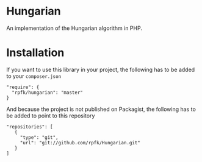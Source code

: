 # Hungarian
An implementation of the Hungarian algorithm in PHP.

# Installation
If you want to use this library in your project, the following has to be added to your `composer.json`

```
"require": {
  "rpfk/hungarian": "master"
}
```

And because the project is not published on Packagist, the following has to be added to point to this repository

```
"repositories": [
   {
     "type": "git",
     "url": "git://github.com/rpfk/Hungarian.git"
   }
]
```
